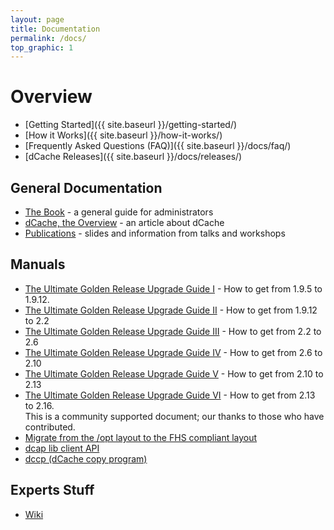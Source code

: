 ```yaml
---
layout: page
title: Documentation
permalink: /docs/
top_graphic: 1
---
```


# Overview

* [Getting Started]({{ site.baseurl }}/getting-started/)
* [How it Works]({{ site.baseurl }}/how-it-works/)
* [Frequently Asked Questions (FAQ)]({{ site.baseurl }}/docs/faq/)
* [dCache Releases]({{ site.baseurl }}/docs/releases/)

## General Documentation
- <a href="book.shtml">The Book</a> - a general guide for administrators
- <a href="dcache-whitepaper-light.pdf">dCache, the Overview</a> - an article about dCache
- <a href="publications.html">Publications</a> - slides and information from talks and workshops
                              
## Manuals
- <a href="2011/goettingen/upgradeguide/upgrade-guide.html">The
Ultimate Golden Release Upgrade
Guide I</a> - How to get from 1.9.5 to
1.9.12.
- <a href="upgrade-1.9.12-to-2.2.shtml">The
Ultimate Golden Release Upgrade
Guide II</a> - How to get from 1.9.12 to 2.2
- <a href="upgrade/upgrade-2.2-to-2.6.html">The
                                Ultimate Golden Release Upgrade
                                Guide III</a> - How to get from 2.2 to 2.6
- <a href="upgrade-2.10/upgrade-2.6-to-2.10.html">The
                                Ultimate Golden Release Upgrade
                                Guide IV</a> - How to get from 2.6 to 2.10
- <a href="upgrade/upgrade-guide-213.html">The Ultimate Golden Release Upgrade
                                Guide V</a> - How to get from 2.10 to 2.13
- <a href="https://github.com/dCache/upgrade-guide-216/blob/master/UPGRADE216.md">The
                                Ultimate Golden Release Upgrade Guide VI</a> - How to get from 2.13 to 2.16.<br>This
                                is a community supported document; our thanks to those who have contributed.
- <a href="http://trac.dcache.org/wiki/optToUsr">Migrate from the /opt layout to the FHS compliant layout</a> 
- <a href="libdcap.shtml">dcap lib client API</a>
- <a href="dccp.shtml">dccp (dCache copy program)</a>
                             
## Experts Stuff
- <a href="http://trac.dcache.org/wiki">Wiki</a>

